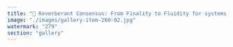 ```yaml
---
title: "🫧 Reverberant Consensus: From Finality to Fluidity for systems that listen, not just decide<br /><br />In classical consensus, finality is sacrosanct. Agreement is sealed. Truth is written. But what if that closure is a mirage?<br /><br />Eigen Labs EigenLayer and restaking models introduce a subtle rebellion: Consensus doesn’t need to close to be meaningful—it can reverberate.<br /><br />🌀 Reverberant consensus is a philosophy of ongoing attunement. Not truth as decree—but as harmonic convergence. Not blocks set in stone—but rhythms negotiated in motion.<br /><br />Finality says: “It’s over.” Reverberation says: “Let’s keep listening.”<br /><br />In this shift:<br />- Coordination becomes musical—polyphonic instead of monolithic.<br />- Trust becomes elastic—a score reinterpreted across layers.<br />- Protocols don’t converge to rest—they resonate to co-compose.<br /><br />The future of consensus isn’t to decide once. It’s to stay in tune."
image: "./images/gallery-item-260-02.jpg"
watermark: "279"
section: "gallery"
---
```

